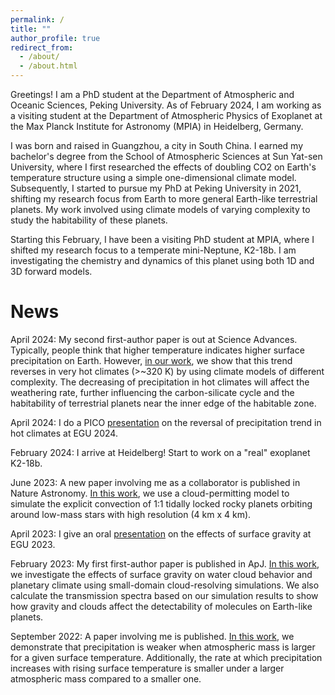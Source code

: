 ```yaml
---
permalink: /
title: ""
author_profile: true
redirect_from: 
  - /about/
  - /about.html
---
```


Greetings! I am a PhD student at the Department of Atmospheric and Oceanic Sciences, Peking University. As of February 2024, I am working as a visiting student at the Department of Atmospheric Physics of Exoplanet at the Max Planck Institute for Astronomy (MPIA) in Heidelberg, Germany.

I was born and raised in Guangzhou, a city in South China. I earned my bachelor's degree from the School of Atmospheric Sciences at Sun Yat-sen University, where I first researched the effects of doubling CO2 on Earth's temperature structure using a simple one-dimensional climate model. Subsequently, I started to pursue my PhD at Peking University in 2021, shifting my research focus from Earth to more general Earth-like terrestrial planets. My work involved using climate models of varying complexity to study the habitability of these planets.

Starting this February, I have been a visiting PhD student at MPIA, where I shifted my research focus to a temperate mini-Neptune, K2-18b. I am investigating the chemistry and dynamics of this planet using both 1D and 3D forward models.


News
======
April 2024: My second first-author paper is out at Science Advances. Typically, people think that higher temperature indicates higher surface precipitation on Earth. However, [in our work](https://www.science.org/doi/10.1126/sciadv.ado2515), we show that this trend reverses in very hot climates (>~320 K) by using climate models of different complexity. The decreasing of precipitation in hot climates will affect the weathering rate, further influencing the carbon-silicate cycle and the habitability of terrestrial planets near the inner edge of the habitable zone.

April 2024: I do a PICO [presentation](https://meetingorganizer.copernicus.org/EGU24/EGU24-3504.html) on the reversal of precipitation trend in hot climates at EGU 2024.

February 2024: I arrive at Heidelberg! Start to work on a "real" exoplanet K2-18b.

June 2023: A new paper involving me as a collaborator is published in Nature Astronomy. [In this work](https://www.nature.com/articles/s41550-023-02015-8), we use a cloud-permitting model to simulate the explicit convection of 1:1 tidally locked rocky planets orbiting around low-mass stars with high resolution (4 km x 4 km).

April 2023: I give an oral [presentation](https://meetingorganizer.copernicus.org/EGU23/EGU23-2306.html) on the effects of surface gravity at EGU 2023.

February 2023: My first first-author paper is published in ApJ. [In this work](https://iopscience.iop.org/article/10.3847/1538-4357/aca965), we investigate the effects of surface gravity on water cloud behavior and planetary climate using small-domain cloud-resolving simulations. We also calculate the transmission spectra based on our simulation results to show how gravity and clouds affect the detectability of molecules on Earth-like planets.

September 2022: A paper involving me is published. [In this work](https://agupubs.onlinelibrary.wiley.com/doi/10.1029/2022GL099599), we demonstrate that precipitation is weaker when atmospheric mass is larger for a given surface temperature. Additionally, the rate at which precipitation increases with rising surface temperature is smaller under a larger atmospheric mass compared to a smaller one.



